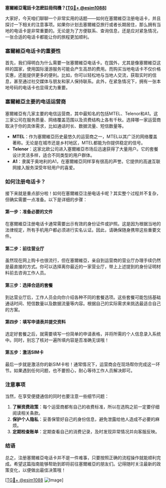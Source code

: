 **塞爾維亞電話卡怎麽註冊飛機？[[TG💪+ @esim1088](https://t.me/s/esim1088)]**

大家好，今天咱们聊聊一个非常实用的话题——如何在塞爾維亞注册电话卡，并且探讨一下相关的注意事项。如果你计划去塞爾維亞旅行或者长期居住，那么拥有当地的电话卡是非常重要的。无论是为了方便联系、查询信息，还是应对紧急情况，一张合适的电话卡都能让你的旅程更加顺利。

### 塞爾維亞电话卡的重要性

首先，我们得明白为什么需要一张塞爾維亞电话卡。在国外，尤其是像塞爾維亞这样的国家，使用国际漫游服务可能会产生高昂的费用。而购买当地电话卡不仅价格实惠，还能提供更多的便利。比如，你可以轻松地与当地人交流，获取实时的信息，甚至通过社交媒体与朋友和家人保持联系。此外，在紧急情况下，拥有一张本地号码的电话卡也显得尤为重要。

### 塞爾維亞主要的电话运营商

塞爾維亞有几家主要的电信运营商，其中最知名的包括MTEL、Telenor和A1。这三家公司在服务质量、网络覆盖范围以及资费结构上各有千秋。选择哪一家运营商取决于你的具体需求，比如通话时长、数据流量、短信数量等。

- **MTEL**：作为塞爾維亞历史最悠久的运营商之一，MTEL以其广泛的网络覆盖著称。无论是在城市还是乡村地区，MTEL都能为你提供稳定的信号。
- **Telenor**：这家北欧公司进入塞爾維亞市场后迅速获得了大量用户。它的套餐设计灵活多样，适合不同类型的用户群体。
- **A1**：隶属于奥地利的A1，在塞爾維亞同样享有很高的声誉。它提供的高速互联网接入服务深受年轻用户的喜爱。

### 如何注册电话卡？

接下来就是重点部分啦！如何在塞爾維亞注册电话卡呢？其实整个过程并不复杂，但确实需要一点准备。以下是详细的步骤：

#### 第一步：准备必要的文件

在塞爾維亞注册电话卡通常需要出示有效的身份证件或护照。这是因为根据当地的法律规定，所有手机用户都必须进行实名认证。因此，请确保随身携带这些重要文件。

#### 第二步：前往营业厅

虽然现在网上购卡也很流行，但在塞爾維亞，亲自到运营商的营业厅办理手续仍然是最直接的方式。你可以选择离你最近的一家营业厅，带上上述提到的身份证明材料前去咨询工作人员。

#### 第三步：选择合适的套餐

到达营业厅后，工作人员会向你介绍各种不同的套餐选项。这些套餐可能包括基础通话时间、短信数量以及数据流量等内容。根据自己的实际需求来挑选最适合自己的方案。

#### 第四步：填写申请表并提交资料

选定好套餐之后，就需要填写一份简单的申请表格，并将所需的个人信息录入系统中。同时，别忘了核对一遍所填内容是否准确无误哦！

#### 第五步：激活SIM卡

最后一步就是激活你的新SIM卡啦！通常情况下，运营商会在现场帮你完成这一环节。如果遇到任何问题，也不要担心，耐心等待工作人员解决即可。

### 注意事项

当然，在享受便捷通信的同时也要注意一些细节问题：

1. **了解资费政策**：每个运营商都有自己的收费标准，所以在选购之前一定要仔细阅读相关条款。
2. **保护个人隐私**：妥善保管好自己的身份信息，避免泄露给他人造成不必要的麻烦。
3. **定期检查账单**：定期查看自己的消费记录，及时发现异常情况并向客服反映。

### 结语

总之，注册塞爾維亞电话卡并不是一件难事，只要按照正确的流程操作就能顺利完成。希望这篇指南能够帮助到即将前往塞爾維亞的朋友们。记得随时关注最新的政策变化，以便做出最佳决策哦！

[[TG💪+ @esim1088](https://t.me/s/esim1088) ![Image](https://i.postimg.cc/4NQfJmqS/Snipaste-2025-05-13-00-14-12.png)]